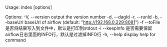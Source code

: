 Usage: index [options]

Options:
  -V, --version            output the version number
  -d, --dagId <dagId>
  -r, --runId <runId>
  -b, --baseUrl <baseUrl>  baseUrl of airflow (default: "http://192.168.0.229:8081")
  -f --toFile              是否将结果写入到文件中，默认是打印到stdout
  -i --keepInfo            是否需要保留airflow日志里面的INFO行，默认是过滤掉INFO行
  -h, --help               display help for command

